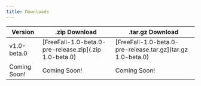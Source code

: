 ```yaml
---
title: Downloads
---
```


| Version      | .zip Download                                          | .tar.gz Download                                            |
| ------------ | ------------------------------------------------------ | ----------------------------------------------------------- |
| v1.0-beta.0  | [FreeFall-1.0-beta.0-pre-release.zip](.zip 1.0-beta.0) | [FreeFall-1.0-beta.0-pre-release.tar.gz](tar.gz 1.0-beta.0) |
| Coming Soon! | Coming Soon!                                           | Coming Soon!                                                |

[.zip 1.0-beta.0]: https://github.com/ShortsKing/FreeFall/raw/main/docs/Downloads/FreeFall-1.0-beta.0-pre-release.zip
[tar.gz 1.0-beta.0]: https://github.com/ShortsKing/FreeFall/raw/main/docs/Downloads/FreeFall-1.0-beta.0-pre-release.tar.gz
